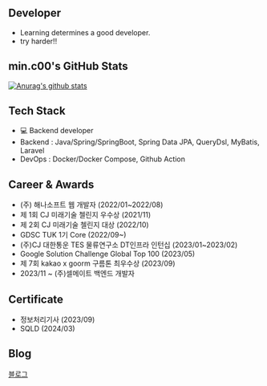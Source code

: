 ## Developer
- Learning determines a good developer. 
- try harder!! 
 
## min.c00's GitHub Stats
 [![Anurag's github stats](https://github-readme-stats.vercel.app/api?username=MinChangJeong)](https://github.com/anuraghazra/github-readme-stats)
  
## Tech Stack
 - 💻 Backend developer 
  - Backend : Java/Spring/SpringBoot, Spring Data JPA, QueryDsl, MyBatis, Laravel
  - DevOps : Docker/Docker Compose, Github Action

 ## Career & Awards
 - (주) 해나소프트 웹 개발자 (2022/01~2022/08)
 - 제 1회 CJ 미래기술 첼린지 우수상 (2021/11)
 - 제 2회 CJ 미래기술 첼린지 대상 (2022/10)
 - GDSC TUK 1기 Core (2022/09~)
 - (주)CJ 대한통운 TES 물류연구소 DT인프라 인턴십 (2023/01~2023/02)
 - Google Solution Challenge Global Top 100 (2023/05)
 - 제 7회 kakao x goorm 구름톤 최우수상 (2023/09)
 - 2023/11 ~ (주)셀메이트 백엔드 개발자

## Certificate
- 정보처리기사 (2023/09)
- SQLD (2024/03)

## Blog

[블로그](https://jminc00.tistory.com/)
